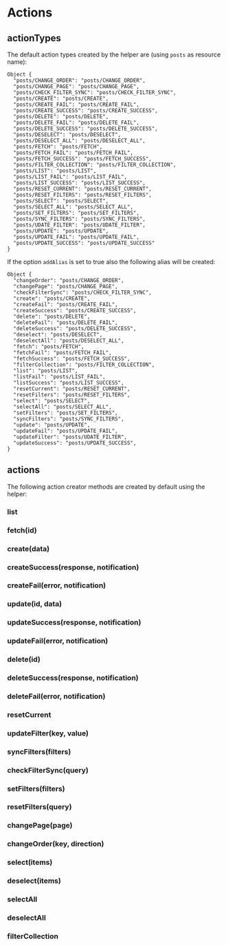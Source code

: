 # Actions

## actionTypes

The default action types created by the helper are (using `posts` as resource name):

```
Object {
  "posts/CHANGE_ORDER": "posts/CHANGE_ORDER",
  "posts/CHANGE_PAGE": "posts/CHANGE_PAGE",
  "posts/CHECK_FILTER_SYNC": "posts/CHECK_FILTER_SYNC",
  "posts/CREATE": "posts/CREATE",
  "posts/CREATE_FAIL": "posts/CREATE_FAIL",
  "posts/CREATE_SUCCESS": "posts/CREATE_SUCCESS",
  "posts/DELETE": "posts/DELETE",
  "posts/DELETE_FAIL": "posts/DELETE_FAIL",
  "posts/DELETE_SUCCESS": "posts/DELETE_SUCCESS",
  "posts/DESELECT": "posts/DESELECT",
  "posts/DESELECT_ALL": "posts/DESELECT_ALL",
  "posts/FETCH": "posts/FETCH",
  "posts/FETCH_FAIL": "posts/FETCH_FAIL",
  "posts/FETCH_SUCCESS": "posts/FETCH_SUCCESS",
  "posts/FILTER_COLLECTION": "posts/FILTER_COLLECTION",
  "posts/LIST": "posts/LIST",
  "posts/LIST_FAIL": "posts/LIST_FAIL",
  "posts/LIST_SUCCESS": "posts/LIST_SUCCESS",
  "posts/RESET_CURRENT": "posts/RESET_CURRENT",
  "posts/RESET_FILTERS": "posts/RESET_FILTERS",
  "posts/SELECT": "posts/SELECT",
  "posts/SELECT_ALL": "posts/SELECT_ALL",
  "posts/SET_FILTERS": "posts/SET_FILTERS",
  "posts/SYNC_FILTERS": "posts/SYNC_FILTERS",
  "posts/UDATE_FILTER": "posts/UDATE_FILTER",
  "posts/UPDATE": "posts/UPDATE",
  "posts/UPDATE_FAIL": "posts/UPDATE_FAIL",
  "posts/UPDATE_SUCCESS": "posts/UPDATE_SUCCESS"
}
```

If the option `addAlias` is set to true also the following alias will be created:

```
Object {
  "changeOrder": "posts/CHANGE_ORDER",
  "changePage": "posts/CHANGE_PAGE",
  "checkFilterSync": "posts/CHECK_FILTER_SYNC",
  "create": "posts/CREATE",
  "createFail": "posts/CREATE_FAIL",
  "createSuccess": "posts/CREATE_SUCCESS",
  "delete": "posts/DELETE",
  "deleteFail": "posts/DELETE_FAIL",
  "deleteSuccess": "posts/DELETE_SUCCESS",
  "deselect": "posts/DESELECT",
  "deselectAll": "posts/DESELECT_ALL",
  "fetch": "posts/FETCH",
  "fetchFail": "posts/FETCH_FAIL",
  "fetchSuccess": "posts/FETCH_SUCCESS",
  "filterCollection": "posts/FILTER_COLLECTION",
  "list": "posts/LIST",
  "listFail": "posts/LIST_FAIL",
  "listSuccess": "posts/LIST_SUCCESS",
  "resetCurrent": "posts/RESET_CURRENT",
  "resetFilters": "posts/RESET_FILTERS",
  "select": "posts/SELECT",
  "selectAll": "posts/SELECT_ALL",
  "setFilters": "posts/SET_FILTERS",
  "syncFilters": "posts/SYNC_FILTERS",
  "update": "posts/UPDATE",
  "updateFail": "posts/UPDATE_FAIL",
  "updateFilter": "posts/UDATE_FILTER",
  "updateSuccess": "posts/UPDATE_SUCCESS",
}
```

## actions

The following action creator methods are created by default using the helper:

### list

### fetch(id)

### create(data)

### createSuccess(response, notification)

### createFail(error, notification)

### update(id, data)

### updateSuccess(response, notification)

### updateFail(error, notification)

### delete(id)

### deleteSuccess(response, notification)

### deleteFail(error, notification)

### resetCurrent

### updateFilter(key, value)

### syncFilters(filters)

### checkFilterSync(query)

### setFilters(filters)

### resetFilters(query)

### changePage(page)

### changeOrder(key, direction)

### select(items)

### deselect(items)

### selectAll

### deselectAll

### filterCollection
